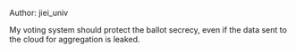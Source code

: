 Author: jiei_univ

My voting system should protect the ballot secrecy, even if the data sent to the cloud for aggregation is leaked.
